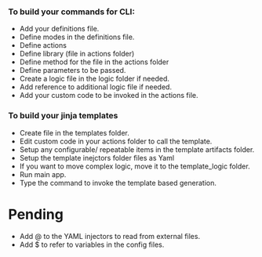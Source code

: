 ### To build your commands for CLI:
- Add your definitions file.
- Define modes in the definitions file.
- Define actions
- Define library (file in actions folder)
- Define method for the file in the actions folder
- Define parameters to be passed.
- Create a logic file in the logic folder if needed.
- Add reference to additional logic file if needed.
- Add your custom code to be invoked in the actions file.


### To build your jinja templates
- Create file in the templates folder.
- Edit custom code in your actions folder to call the template.
- Setup any configurable/ repeatable items in the template artifacts folder.
- Setup the template inejctors folder files as Yaml
- If you want to move complex logic, move it to the template_logic folder.
- Run main app.
- Type the command to invoke the template based generation. 

# Pending
- Add @ to the YAML injectors to read from external files.
- Add $ to refer to variables in the config files.

